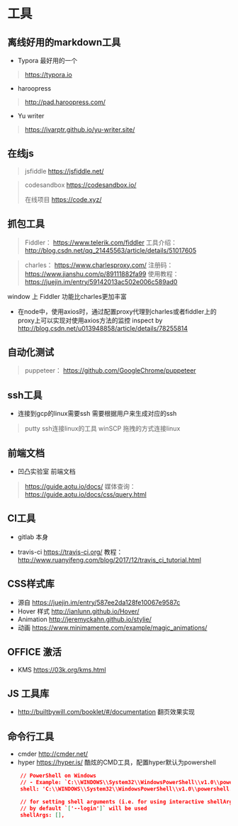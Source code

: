 # 工具



## 离线好用的markdown工具

* Typora 最好用的一个

> https://typora.io

* haroopress

> http://pad.haroopress.com/

* Yu writer
> https://ivarptr.github.io/yu-writer.site/

## 在线js

> jsfiddle https://jsfiddle.net/

> codesandbox https://codesandbox.io/
>
> 在线项目 https://code.xyz/


## 抓包工具

> Fiddler： https://www.telerik.com/fiddler
工具介绍： http://blog.csdn.net/qq_21445563/article/details/51017605

> charles： https://www.charlesproxy.com/
> 注册码： https://www.jianshu.com/p/89111882fa99
> 使用教程： https://juejin.im/entry/59142013ac502e006c589ad0

window 上 Fiddler 功能比charles更加丰富
* 在node中，使用axios时，通过配置proxy代理到charles或者fiddler上的proxy上可以实现对使用axios方法的监控
inspect by http://blog.csdn.net/u013948858/article/details/78255814


## 自动化测试
> puppeteer： https://github.com/GoogleChrome/puppeteer

## ssh工具

* 连接到gcp的linux需要ssh 需要根据用户来生成对应的ssh

> putty ssh连接linux的工具
> winSCP 拖拽的方式连接linux

## 前端文档

* 凹凸实验室 前端文档

> https://guide.aotu.io/docs/
> 媒体查询： https://guide.aotu.io/docs/css/query.html


## CI工具

* gitlab 本身

* travis-ci https://travis-ci.org/ 教程：http://www.ruanyifeng.com/blog/2017/12/travis_ci_tutorial.html

## CSS样式库

* 源自 https://juejin.im/entry/587ee2da128fe10067e9587c
* Hover 样式 http://ianlunn.github.io/Hover/
* Animation  http://jeremyckahn.github.io/stylie/
* 动画 https://www.minimamente.com/example/magic_animations/



## OFFICE 激活
 * KMS https://03k.org/kms.html

## JS 工具库
* http://builtbywill.com/booklet/#/documentation 翻页效果实现

## 命令行工具
* cmder http://cmder.net/ 
* hyper  https://hyper.is/ 酷炫的CMD工具，配置hyper默认为powershell
``` json 
    // PowerShell on Windows
    // - Example: `C:\\WINDOWS\\System32\\WindowsPowerShell\\v1.0\\powershell.exe`
    shell: 'C:\\WINDOWS\\System32\\WindowsPowerShell\\v1.0\\powershell.exe',

    // for setting shell arguments (i.e. for using interactive shellArgs: `['-i']`)
    // by default `['--login']` will be used
    shellArgs: [],
```
